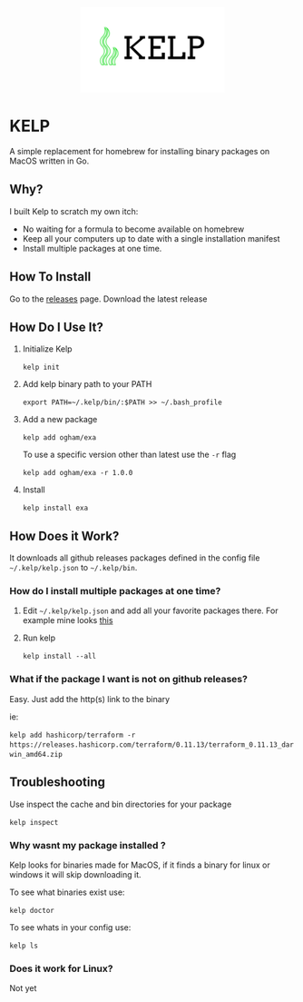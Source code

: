 <p align="center">
  <img height="150px" src="./logo.png"  alt="KELP" title="KELP">
</p>

# KELP
A simple replacement for homebrew for installing binary packages on MacOS written in Go.

## Why?

I built Kelp to scratch my own itch:

* No waiting for a formula to become available on homebrew
* Keep all your computers up to date with a single installation manifest
* Install multiple packages at one time.

## How To Install

Go to the [releases](https://github.com/crhuber/kelp/releases) page. Download the latest release 

## How Do I Use It?


1. Initialize Kelp

    `kelp init`

2. Add kelp binary path to your PATH

    `export PATH=~/.kelp/bin/:$PATH >> ~/.bash_profile`

3. Add a new package

    `kelp add ogham/exa`

   To use a specific version other than latest use the `-r` flag

    `kelp add ogham/exa -r 1.0.0`

4. Install

    `kelp install exa`

## How Does it Work?

It downloads all github releases packages defined in the config file `~/.kelp/kelp.json` to `~/.kelp/bin`.

### How do I install multiple packages at one time?

1. Edit  `~/.kelp/kelp.json` and add all your favorite packages there. For example mine looks [this](https://github.com/crhuber/dotfiles/blob/master/kelp/kelp.json)

2. Run kelp

    `kelp install --all`

### What if the package I want is not on github releases?

Easy. Just add the http(s) link to the binary

ie: 

`
kelp add hashicorp/terraform -r https://releases.hashicorp.com/terraform/0.11.13/terraform_0.11.13_darwin_amd64.zip
`


## Troubleshooting

Use inspect the cache and bin directories for your package

`kelp inspect`

### Why wasnt my package installed ?

Kelp looks for binaries made for MacOS, if it finds a binary for linux or windows it will skip downloading it.

To see what binaries exist use:

`kelp doctor`

To see whats in your config use:

`kelp ls`
### Does it work for Linux?

Not yet

